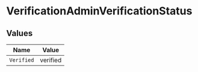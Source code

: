 # VerificationAdminVerificationStatus


## Values

| Name       | Value      |
| ---------- | ---------- |
| `Verified` | verified   |